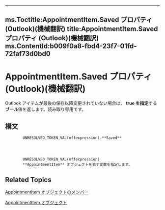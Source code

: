 

---
ms.Toctitle:AppointmentItem.Saved プロパティ (Outlook)(機械翻訳)
title:AppointmentItem.Saved プロパティ (Outlook)(機械翻訳)
ms.ContentId:b009f0a8-fbd4-23f7-01fd-72faf73d0bd0
---
# AppointmentItem.Saved プロパティ (Outlook)(機械翻訳)




Outlook アイテムが最後の保存以降変更されていない場合は、 **true を指定**する**ブール**値を返します。読み取り専用です。

## 構文

            UNRESOLVED_TOKEN_VAL(offexpression).**Saved**




            UNRESOLVED_TOKEN_VAL(offexpression)
            **AppointmentItem** オブジェクトを表す変数を指定します。



## Related Topics

[AppointmentItem オブジェクトのメンバー](c72c459d-6d3c-7a05-aa4a-b1b767ddc0b2.md)

[AppointmentItem オブジェクト](204a409d-654e-27aa-643a-8344c631b82d.md)




